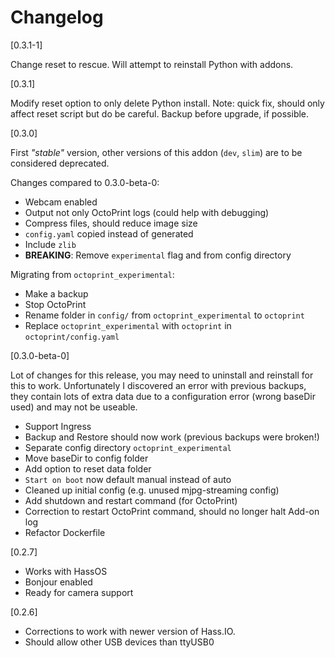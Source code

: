 # Changelog

[0.3.1-1]

Change reset to rescue. Will attempt to reinstall Python with addons.

[0.3.1]

Modify reset option to only delete Python install.
Note: quick fix, should only affect reset script but do be careful. Backup before upgrade, if possible.

[0.3.0]

First _"stable"_ version, other versions of this addon (`dev`, `slim`) are to be considered deprecated.

Changes compared to 0.3.0-beta-0:
- Webcam enabled
- Output not only OctoPrint logs (could help with debugging)
- Compress files, should reduce image size
- `config.yaml` copied instead of generated
- Include `zlib`
- **BREAKING**: Remove `experimental` flag and from config directory

Migrating from `octoprint_experimental`:
- Make a backup
- Stop OctoPrint
- Rename folder in `config/` from `octoprint_experimental` to `octoprint`
- Replace `octoprint_experimental` with `octoprint` in `octoprint/config.yaml`

[0.3.0-beta-0]

Lot of changes for this release, you may need to uninstall and reinstall for this to work. Unfortunately I discovered an error with previous backups, they contain lots of extra data due to a configuration error (wrong baseDir used) and may not be useable.

- Support Ingress
- Backup and Restore should now work (previous backups were broken!)
- Separate config directory `octoprint_experimental`
- Move baseDir to config folder
- Add option to reset data folder
- `Start on boot` now default manual instead of auto
- Cleaned up initial config (e.g. unused mjpg-streaming config)
- Add shutdown and restart command (for OctoPrint)
- Correction to restart OctoPrint command, should no longer halt Add-on log
- Refactor Dockerfile

[0.2.7]
- Works with HassOS
- Bonjour enabled
- Ready for camera support

[0.2.6]
- Corrections to work with newer version of Hass.IO.
- Should allow other USB devices than ttyUSB0

